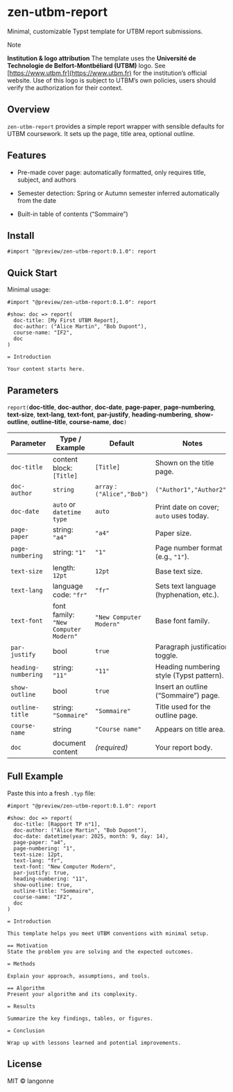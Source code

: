 # zen-utbm-report

Minimal, customizable Typst template for UTBM report submissions.

> [!NOTE]
> **Institution & logo attribution**
> The template uses the **Université de Technologie de Belfort-Montbéliard (UTBM)** logo.
> See [https://www.utbm.fr](https://www.utbm.fr) for the institution’s official website.
> Use of this logo is subject to UTBM’s own policies, users should verify the authorization for their context.

## Overview

`zen-utbm-report` provides a simple report wrapper with sensible defaults for UTBM coursework. It sets up the page, title area, optional outline.

## Features

- Pre-made cover page: automatically formatted, only requires title, subject, and authors

- Semester detection: Spring or Autumn semester inferred automatically from the date

- Built-in table of contents (“Sommaire”)

## Install

```typst
#import "@preview/zen-utbm-report:0.1.0": report
```

## Quick Start

Minimal usage:

```typst
#import "@preview/zen-utbm-report:0.1.0": report

#show: doc => report(
  doc-title: [My First UTBM Report],
  doc-author: ("Alice Martin", "Bob Dupont"),
  course-name: "IF2",
  doc
)

= Introduction

Your content starts here.
```

## Parameters

`report(`**doc-title**, **doc-author**, **doc-date**, **page-paper**, **page-numbering**, **text-size**, **text-lang**, **text-font**, **par-justify**, **heading-numbering**, **show-outline**, **outline-title**, **course-name**, **doc**`)`

| Parameter           | Type / Example                       | Default                 | Notes                                    |
| ------------------- | ------------------------------------ | ----------------------- | ---------------------------------------- |
| `doc-title`         | content block: `[Title]`             | `[Title]`               | Shown on the title page.                 |
| `doc-author`        | `string`|`array` : `("Alice","Bob")` | `("Author1","Author2")` | Authors on the title page.               |
| `doc-date`          | `auto` or `datetime type`            | `auto`                  | Print date on cover; `auto` uses today.  |
| `page-paper`        | string: `"a4"`                       | `"a4"`                  | Paper size.                              |
| `page-numbering`    | string: `"1"`                        | `"1"`                   | Page number format (e.g., `"1"`).        |
| `text-size`         | length: `12pt`                       | `12pt`                  | Base text size.                          |
| `text-lang`         | language code: `"fr"`                | `"fr"`                  | Sets text language (hyphenation, etc.).  |
| `text-font`         | font family: `"New Computer Modern"` | `"New Computer Modern"` | Base font family.                        |
| `par-justify`       | bool                                 | `true`                  | Paragraph justification toggle.          |
| `heading-numbering` | string: `"11"`                       | `"11"`                  | Heading numbering style (Typst pattern). |
| `show-outline`      | bool                                 | `true`                  | Insert an outline (“Sommaire”) page.     |
| `outline-title`     | string: `"Sommaire"`                 | `"Sommaire"`            | Title used for the outline page.         |
| `course-name`       | string                               | `"Course name"`         | Appears on title area.                   |
| `doc`               | document content                     | *(required)*            | Your report body.                        |

## Full Example

Paste this into a fresh `.typ` file:

```typst
#import "@preview/zen-utbm-report:0.1.0": report

#show: doc => report(
  doc-title: [Rapport TP n°1],
  doc-author: ("Alice Martin", "Bob Dupont"),
  doc-date: datetime(year: 2025, month: 9, day: 14),
  page-paper: "a4",
  page-numbering: "1",
  text-size: 12pt,
  text-lang: "fr",
  text-font: "New Computer Modern",
  par-justify: true,
  heading-numbering: "11",
  show-outline: true,
  outline-title: "Sommaire",
  course-name: "IF2",
  doc
)

= Introduction

This template helps you meet UTBM conventions with minimal setup.

== Motivation
State the problem you are solving and the expected outcomes.

= Methods

Explain your approach, assumptions, and tools.

== Algorithm
Present your algorithm and its complexity.

= Results

Summarize the key findings, tables, or figures.

= Conclusion

Wrap up with lessons learned and potential improvements.
```

## License

MIT © langonne


